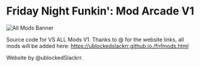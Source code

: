 # Friday Night Funkin': Mod Arcade V1

![All Mods Banner](https://github.com/repositoryrepos/Fnf-Mods/blob/master/bg.png)


Source code for VS ALL Mods V1.
Thanks to @ for the website links, all mods will be added here: https://ublockedslackrr.github.io./fnfmods.html


Website by @ublockedSlackrr.
